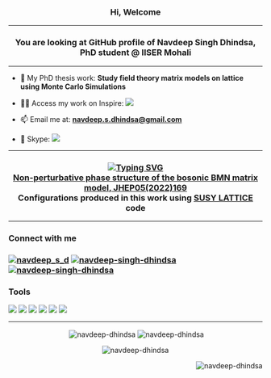 <h3 align="center">Hi, Welcome</h3>

<hr>

<h3 align="center">You are looking at GitHub profile of Navdeep Singh Dhindsa, PhD student @ IISER Mohali</h3>

<hr>

- 🔭 My PhD thesis work: **Study field theory matrix models on lattice using Monte Carlo Simulations**

- 🧑‍💼 Access my work on Inspire: <a href="https://inspirehep.net/authors/1834593" ><img src="https://img.shields.io/badge/iNSPIRE-Navdeep Singh Dhindsa-blueviolet"   /></a>

- 📫 Email me at: **navdeep.s.dhindsa@gmail.com**

- 🎥 Skype: <a href="https://join.skype.com/invite/aTNhhLWshnkF" ><img src="https://img.shields.io/badge/Skype-Navdeep Singh Dhindsa-skyblue"   /></a>

<hr>

<h3 align="center">

[![Typing SVG](https://readme-typing-svg.herokuapp.com/?lines=Check+our+recent+work;Check+our+recent+work)](https://git.io/typing-svg)<br>
<a href="https://link.springer.com/article/10.1007/JHEP05(2022)169" />Non-perturbative phase structure of the bosonic BMN matrix model, JHEP05(2022)169 </a> <br>
Configurations produced in this work using <a href="https://github.com/daschaich/susy" />SUSY LATTICE </a> code 
</h3>

<hr>

<h3 align="left">Connect with me</h3>

<h3 align="left"> <a href="https://twitter.com/navdeep_s_d" target="blank"><img src="https://img.shields.io/badge/Twitter-Follow-9cf" alt="navdeep_s_d" /></a>  <a href="https://www.linkedin.com/in/navdeep-singh-dhindsa" target="blank"><img src="https://img.shields.io/badge/LinkedIn-Connect-blue" alt="navdeep-singh-dhindsa"  /></a>  <a href="https://www.researchgate.net/profile/Navdeep-Dhindsa" target="blank"><img src="https://img.shields.io/badge/ResearchGate-Follow-success" alt="navdeep-singh-dhindsa"  /></a>  </h3>

<h3 align="left">Tools</h3>
<p align="left"><a><img src="https://img.shields.io/badge/BASH-lightgray"/></a> <a><img src="https://img.shields.io/badge/C/C++-critical"/></a>  <a><img src="https://img.shields.io/badge/Python-yellow"/></a> <a><img src="https://img.shields.io/badge/LaTex-blue"/></a> <a><img src="https://img.shields.io/badge/Gnuplot-green"/></a> <a><img src="https://img.shields.io/badge/MPI-orange"/></a></p>

<hr>

<p align="center">&nbsp;<img align="center" src="https://github-readme-stats.vercel.app/api?username=navdeep-dhindsa&show_icons=true&theme=dark&title_color=26ebeb&text_color=26ebeb&bg_color=3e0f0f&hide_border=true&locale=en" alt="navdeep-dhindsa" /> <img align="center" src="https://github-readme-streak-stats.herokuapp.com/?user=navdeep-dhindsa&theme=dark" alt="navdeep-dhindsa" /></p>


<p align="center"></p>

<p align="center"><img align="center" src="https://github-readme-stats.vercel.app/api/top-langs?username=navdeep-dhindsa&show_icons=true&theme=dark&title_color=26ebeb&text_color=26ebeb&bg_color=3e0f0f&hide_border=true&locale=en&layout=compact" alt="navdeep-dhindsa" /></p>


<p align="right"> <img src="https://komarev.com/ghpvc/?username=navdeep-dhindsa&label=Eyes&color=c01c28&style=plastic" alt="navdeep-dhindsa" /> </p>
